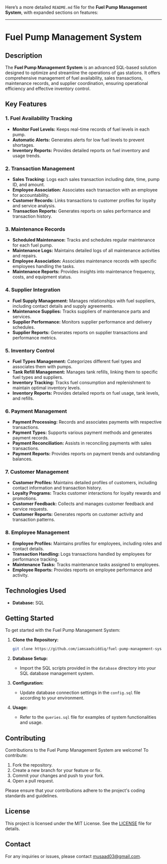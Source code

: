 Here’s a more detailed `README.md` file for the **Fuel Pump Management System**, with expanded sections on features:

---

# Fuel Pump Management System

## Description

The **Fuel Pump Management System** is an advanced SQL-based solution designed to optimize and streamline the operations of gas stations. It offers comprehensive management of fuel availability, sales transactions, maintenance records, and supplier coordination, ensuring operational efficiency and effective inventory control.

## Key Features

### 1. **Fuel Availability Tracking**
- **Monitor Fuel Levels:** Keeps real-time records of fuel levels in each pump.
- **Automatic Alerts:** Generates alerts for low fuel levels to prevent shortages.
- **Inventory Reports:** Provides detailed reports on fuel inventory and usage trends.

### 2. **Transaction Management**
- **Sales Tracking:** Logs each sales transaction including date, time, pump ID, and amount.
- **Employee Association:** Associates each transaction with an employee for accountability.
- **Customer Records:** Links transactions to customer profiles for loyalty and service analysis.
- **Transaction Reports:** Generates reports on sales performance and transaction history.

### 3. **Maintenance Records**
- **Scheduled Maintenance:** Tracks and schedules regular maintenance for each fuel pump.
- **Maintenance Logs:** Maintains detailed logs of all maintenance activities and repairs.
- **Employee Association:** Associates maintenance records with specific employees handling the tasks.
- **Maintenance Reports:** Provides insights into maintenance frequency, costs, and equipment status.

### 4. **Supplier Integration**
- **Fuel Supply Management:** Manages relationships with fuel suppliers, including contact details and supply agreements.
- **Maintenance Supplies:** Tracks suppliers of maintenance parts and services.
- **Supplier Performance:** Monitors supplier performance and delivery schedules.
- **Supplier Reports:** Generates reports on supplier transactions and performance metrics.

### 5. **Inventory Control**
- **Fuel Types Management:** Categorizes different fuel types and associates them with pumps.
- **Tank Refill Management:** Manages tank refills, linking them to specific fuel types and suppliers.
- **Inventory Tracking:** Tracks fuel consumption and replenishment to maintain optimal inventory levels.
- **Inventory Reports:** Provides detailed reports on fuel usage, tank levels, and refills.

### 6. **Payment Management**
- **Payment Processing:** Records and associates payments with respective transactions.
- **Payment Types:** Supports various payment methods and generates payment records.
- **Payment Reconciliation:** Assists in reconciling payments with sales transactions.
- **Payment Reports:** Provides reports on payment trends and outstanding balances.

### 7. **Customer Management**
- **Customer Profiles:** Maintains detailed profiles of customers, including contact information and transaction history.
- **Loyalty Programs:** Tracks customer interactions for loyalty rewards and promotions.
- **Customer Feedback:** Collects and manages customer feedback and service requests.
- **Customer Reports:** Generates reports on customer activity and transaction patterns.

### 8. **Employee Management**
- **Employee Profiles:** Maintains profiles for employees, including roles and contact details.
- **Transaction Handling:** Logs transactions handled by employees for performance tracking.
- **Maintenance Tasks:** Tracks maintenance tasks assigned to employees.
- **Employee Reports:** Provides reports on employee performance and activity.

## Technologies Used

- **Database:** SQL

## Getting Started

To get started with the Fuel Pump Management System:

1. **Clone the Repository:**

   ```bash
   git clone https://github.com/iamsaadsiddiq/fuel-pump-management-system.git
   ```

2. **Database Setup:**

   - Import the SQL scripts provided in the `database` directory into your SQL database management system.

3. **Configuration:**

   - Update database connection settings in the `config.sql` file according to your environment.

4. **Usage:**

   - Refer to the `queries.sql` file for examples of system functionalities and usage.

## Contributing

Contributions to the Fuel Pump Management System are welcome! To contribute:

1. Fork the repository.
2. Create a new branch for your feature or fix.
3. Commit your changes and push to your fork.
4. Open a pull request.

Please ensure that your contributions adhere to the project's coding standards and guidelines.

## License

This project is licensed under the MIT License. See the [LICENSE](LICENSE) file for details.

## Contact

For any inquiries or issues, please contact [musaad03@gmail.com](mailto:musaad03@gmail.com).
